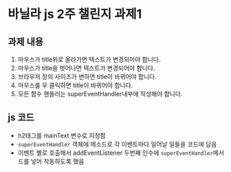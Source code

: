 # 바닐라 js 2주 챌린지 과제1
## 과제 내용
1. 마우스가 title위로 올라가면 텍스트가 변경되어야 합니다.
2. 마우스가 title을 벗어나면 텍스트가 변경되어야 합니다.
3. 브라우저 창의 사이즈가 변하면 title이 바뀌어야 합니다.
4. 마우스를 우 클릭하면 title이 바뀌어야 합니다.
5. 모든 함수 핸들러는 superEventHandler내부에 작성해야 합니다.

## js 코드
+ h2태그를 mainText 변수로 지정함
+ `superEventHandler` 객체에 메소드로 각 이벤트마다 일어날 일들을 코드에 담음
+ 이벤트 별로 호출해서 addEventListener 두번째 인수에 `superEventHandler`메서드를 넣어 작동하도록 했음

